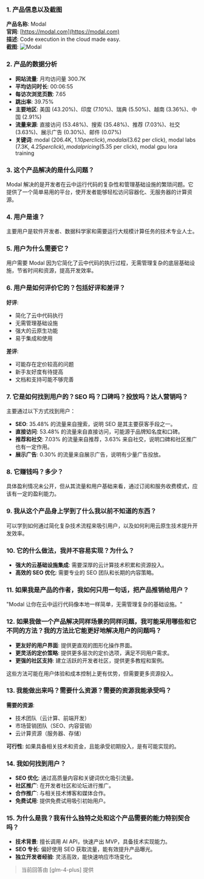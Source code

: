 ### 1. 产品信息以及截图

**产品名称**: Modal  
**官网**: [https://modal.com](https://modal.com)  
**描述**: Code execution in the cloud made easy.  
**截图**: ![Modal](https://cdn-images.toolify.ai/170349908564884378.jpg)

### 2. 产品的数据分析

- **网站流量**: 月均访问量 300.7K
- **平均访问时长**: 00:06:55
- **每访次浏览页数**: 7.65
- **跳出率**: 39.75%
- **主要地区**: 美国 (43.20%)、印度 (7.10%)、瑞典 (5.50%)、越南 (3.36%)、中国 (2.91%)
- **流量来源**: 直接访问 (53.48%)、搜索 (35.48%)、推荐 (7.03%)、社交 (3.63%)、展示广告 (0.30%)、邮件 (0.07%)
- **关键词**: modal (206.4K, $1.10 per click), modal ai ($3.62 per click), modal labs (7.3K, $4.25 per click), modal pricing ($5.35 per click), modal gpu lora training

### 3. 这个产品解决的是什么问题？

Modal 解决的是开发者在云中运行代码的复杂性和管理基础设施的繁琐问题。它提供了一个简单易用的平台，使开发者能够轻松访问容器化、无服务器的计算资源。

### 4. 用户是谁？

主要用户是软件开发者、数据科学家和需要运行大规模计算任务的技术专业人士。

### 5. 用户为什么需要它？

用户需要 Modal 因为它简化了云中代码的执行过程，无需管理复杂的底层基础设施，节省时间和资源，提高开发效率。

### 6. 用户是如何评价它的？包括好评和差评？

**好评**:
- 简化了云中代码执行
- 无需管理基础设施
- 强大的云原生功能
- 易于集成和使用

**差评**:
- 可能存在定价较高的问题
- 新手友好度有待提高
- 文档和支持可能不够完善

### 7. 它是如何找到用户的？SEO 吗？口碑吗？投放吗？达人营销吗？

主要通过以下方式找到用户：
- **SEO**: 35.48% 的流量来自搜索，说明 SEO 是其主要获客手段之一。
- **直接访问**: 53.48% 的流量来自直接访问，可能源于品牌知名度和口碑。
- **推荐和社交**: 7.03% 的流量来自推荐，3.63% 来自社交，说明口碑和社区推广也有一定作用。
- **展示广告**: 0.30% 的流量来自展示广告，说明有少量广告投放。

### 8. 它赚钱吗？多少？

具体盈利情况未公开，但从其流量和用户基础来看，通过订阅和服务收费模式，应该有一定的盈利能力。

### 9. 我从这个产品身上学到了什么我以前不知道的东西？

可以学到如何通过简化复杂技术流程来吸引用户，以及如何利用云原生技术提升开发效率。

### 10. 它的什么做法，我并不容易实现？为什么？

- **强大的云基础设施集成**: 需要深厚的云计算技术积累和资源投入。
- **高效的 SEO 优化**: 需要专业的 SEO 团队和长期的内容策略。

### 11. 如果我是产品的作者，我如何只用一句话，把产品推销给用户？

"Modal 让你在云中运行代码像本地一样简单，无需管理复杂的基础设施。"

### 12. 如果我做一个产品解决同样场景的同样问题，我可能采用哪些和它不同的方法？我的方法比它能更好地解决用户的问题吗？

- **更友好的用户界面**: 提供更直观的图形化操作界面。
- **更灵活的定价策略**: 提供更多层次的定价选项，满足不同用户需求。
- **更强的社区支持**: 建立活跃的开发者社区，提供更多教程和案例。

这些方法可能在用户体验和成本控制上更有优势，但需要更多资源投入。

### 13. 我能做出来吗？需要什么资源？需要的资源我能承受吗？

**需要的资源**:
- 技术团队（云计算、前端开发）
- 市场营销团队（SEO、内容营销）
- 云计算资源（服务器、存储）

**可行性**:
如果具备相关技术和资金，且能承受初期投入，是有可能实现的。

### 14. 我如何找到用户？

- **SEO 优化**: 通过高质量内容和关键词优化吸引流量。
- **社区推广**: 在开发者社区和论坛进行推广。
- **合作推广**: 与相关技术博客和媒体合作。
- **免费试用**: 提供免费试用吸引初始用户。

### 15. 为什么是我？我有什么独特之处和这个产品需要的能力特别契合吗？

- **技术背景**: 擅长调用 AI API，快速产出 MVP，具备技术实现能力。
- **SEO 专长**: 偏好使用 SEO 获取流量，能有效提升产品曝光。
- **独立开发者经验**: 灵活高效，能快速响应市场变化。

> 当前回答由 [glm-4-plus] 提供